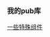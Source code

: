 ### 我的pub库
   [ 一些特殊组件 ]( [https://pub.dev/packages/st_btn](https://pub.dev/packages/st_widgets) ) <br/>
